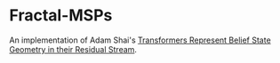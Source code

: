 # Fractal-MSPs
An implementation of Adam Shai's [Transformers Represent Belief State Geometry in their Residual Stream](https://www.lesswrong.com/posts/gTZ2SxesbHckJ3CkF/transformers-represent-belief-state-geometry-in-their).

